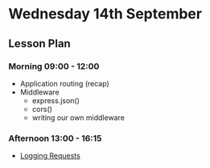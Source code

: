 # Wednesday 14th September

## Lesson Plan

### Morning 09:00 - 12:00

- Application routing (recap)
- Middleware
  - express.json()
  - cors()
  - writing our own middleware

### Afternoon 13:00 - 16:15

- [Logging Requests](https://github.com/FrancoSpeziali/express-middleware-logging-requests)
